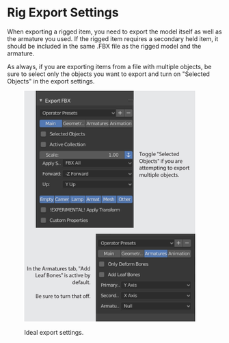 # Rig Export Settings

When exporting a rigged item, you need to export the model itself as well as the armature you used. If the rigged item requires a secondary held item, it should be included in the same .FBX file as the rigged model and the armature.

As always, if you are exporting items from a file with multiple objects, be sure to select only the objects you want to export and turn on "Selected Objects" in the export settings.

<figure><img src="../../../.gitbook/assets/image (32).png" alt=""><figcaption><p>Ideal export settings.</p></figcaption></figure>
